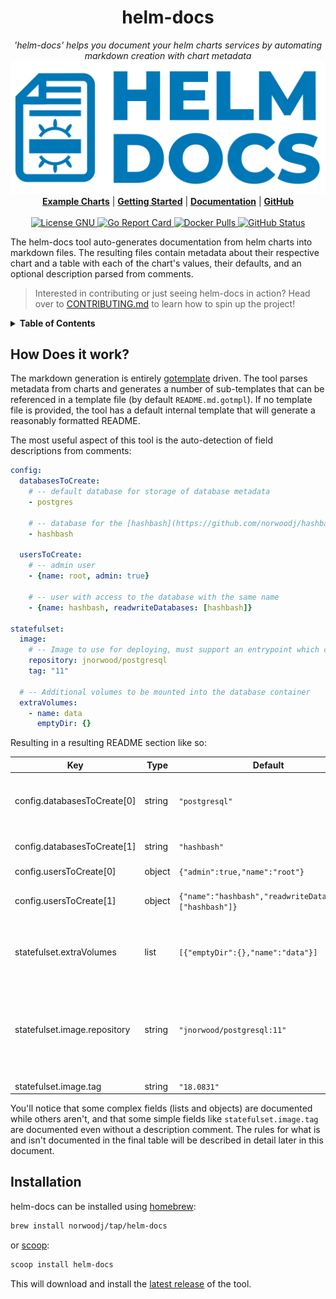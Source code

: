 <h1 style="text-align:center;">helm-docs</h1>
<p style="text-align:center;">
  <i>'helm-docs' helps you document your helm charts services by automating markdown creation with chart metadata </i>
   <br/>
  <img width="520" alt="helm-docs logo" src="docs/assets/images/helm-docs-2-horizontal-blue.png" />
  <br/>
  <b><a href="./example-charts/README.md">Example Charts</a></b> | <b><a href="./docs/introduction/quick_start.md">Getting Started</a></b> | <b><a href="https://norwoodj.github.io/helm-docs/">Documentation</a></b> | <b><a href="https://github.com/norwoodj/helm-docs">GitHub</a></b>
  <br/><br/>
  <a href="./LICENSE">
    <img src="https://img.shields.io/badge/License-GNU-0aa8d2?logo=opensourceinitiative&logoColor=fff" alt="License GNU ">
  </a>
  
  <a href="https://goreportcard.com/report/github.com/norwoodj/helm-docs">
    <img src="https://goreportcard.com/badge/github.com/norwoodj/helm-docs" alt="Go Report Card">
  </a>
  <a href="https://hub.docker.com/r/jnorwood/helm-docs">
    <img src="https://img.shields.io/docker/pulls/jnorwood/helm-docs?logo=docker&color=0aa8d2&logoColor=fff" alt="Docker Pulls">
  </a>
  <a href="https://github.com/norwoodj/helm-docs/actions/workflows/build.yml">
   <img src="https://github.com/norwoodj/helm-docs/actions/workflows/build.yml/badge.svg" alt="GitHub Status">
  </a>

</p>


The helm-docs tool auto-generates documentation from helm charts into markdown files. The resulting
files contain metadata about their respective chart and a table with each of the chart's values, their defaults, and an
optional description parsed from comments.

> Interested in contributing or just seeing helm-docs in action? Head over to [CONTRIBUTING.md](CONTRIBUTING.md) to learn how to spin up the project!

<details>
  <summary><b>Table of Contents</b></summary>
  <p>

- **Getting Started**
  - a
- **Feature Overview**
  - a

  </p>
</details>

## How Does it work?
The markdown generation is entirely [gotemplate](https://golang.org/pkg/text/template) driven. The tool parses metadata
from charts and generates a number of sub-templates that can be referenced in a template file (by default `README.md.gotmpl`).
If no template file is provided, the tool has a default internal template that will generate a reasonably formatted README.

The most useful aspect of this tool is the auto-detection of field descriptions from comments:
```yaml
config:
  databasesToCreate:
    # -- default database for storage of database metadata
    - postgres

    # -- database for the [hashbash](https://github.com/norwoodj/hashbash-backend-go) project
    - hashbash

  usersToCreate:
    # -- admin user
    - {name: root, admin: true}

    # -- user with access to the database with the same name
    - {name: hashbash, readwriteDatabases: [hashbash]}

statefulset:
  image:
    # -- Image to use for deploying, must support an entrypoint which creates users/databases from appropriate config files
    repository: jnorwood/postgresql
    tag: "11"

  # -- Additional volumes to be mounted into the database container
  extraVolumes:
    - name: data
      emptyDir: {}
```

Resulting in a resulting README section like so:

| Key | Type | Default | Description |
|-----|------|---------|-------------|
| config.databasesToCreate[0] | string | `"postgresql"` | default database for storage of database metadata |
| config.databasesToCreate[1] | string | `"hashbash"` | database for the [hashbash](https://github.com/norwoodj/hashbash-backend-go) project |
| config.usersToCreate[0] | object | `{"admin":true,"name":"root"}` | admin user |
| config.usersToCreate[1] | object | `{"name":"hashbash","readwriteDatabases":["hashbash"]}` | user with access to the database with the same name |
| statefulset.extraVolumes | list | `[{"emptyDir":{},"name":"data"}]` | Additional volumes to be mounted into the database container |
| statefulset.image.repository | string | `"jnorwood/postgresql:11"` | Image to use for deploying, must support an entrypoint which creates users/databases from appropriate config files |
| statefulset.image.tag | string | `"18.0831"` |  |

You'll notice that some complex fields (lists and objects) are documented while others aren't, and that some simple fields
like `statefulset.image.tag` are documented even without a description comment. The rules for what is and isn't documented in
the final table will be described in detail later in this document.

## Installation
helm-docs can be installed using [homebrew](https://brew.sh/):

```bash
brew install norwoodj/tap/helm-docs
```

or [scoop](https://scoop.sh):

```bash
scoop install helm-docs
```

This will download and install the [latest release](https://github.com/norwoodj/helm-docs/releases/latest)
of the tool.

